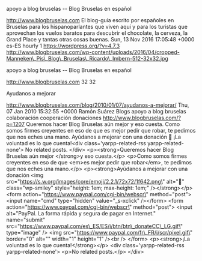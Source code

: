 apoyo a blog bruselas -- Blog Bruselas en español

http://www.blogbruselas.com El blog-guía escrito por españoles en
Bruselas para los hispanoparlantes que viven aquí y para los turistas
que aprovechan los vuelos baratos para descubrir el chocolate, la
cerveza, la Grand Place y tantas otras cosas buenas. Sun, 13 Nov 2016
17:05:48 +0000 es-ES hourly 1 https://wordpress.org/?v=4.7.3
http://www.blogbruselas.com/wp-content/uploads/2016/04/cropped-Manneken\_Pis\_Blog\_Bruselas\_Ricardo\_Imbern-512-32x32.jpg

apoyo a blog bruselas -- Blog Bruselas en español

http://www.blogbruselas.com 32 32

Ayudanos a mejorar

http://www.blogbruselas.com/blog/2010/01/07/ayudanos-a-mejorar/ Thu, 07
Jan 2010 15:32:55 +0000 Ramón Suárez Blogs apoyo a blog bruselas
colaboración cooperación donaciones http://www.blogbruselas.com/?p=1207
Queremos hacer Blog Bruselas aún mejor y eso cuesta. Como somos firmes
creyentes en eso de que es mejor pedir que robar, te pedimos que nos
eches una mano. Ayúdanos a mejorar con una donación 🙂 ¡La voluntad es lo
que cuenta!\<div class=\'yarpp-related-rss yarpp-related-none\'\> No
related posts. \</div\> \<p\>\<strong\>Queremos hacer Blog Bruselas aún
mejor \</strong\>y eso cuesta.\</p\> \<p\>Como somos firmes creyentes en
eso de que \<em\>es mejor pedir que robar\</em\>, te pedimos que nos
eches una mano.\</p\> \<p\>\<strong\>Ayúdanos a mejorar con una donación
\<img src=\"https://s.w.org/images/core/emoji/2.2.1/72x72/1f642.png\"
alt=\"🙂\" class=\"wp-smiley\" style=\"height: 1em; max-height: 1em;\"
/\>\</strong\>\</p\> \<form
action=\"https://www.paypal.com/cgi-bin/webscr\" method=\"post\"\>
\<input name=\"cmd\" type=\"hidden\" value=\"\_s-xclick\" /\>\</form\>
\<form action=\"https://www.paypal.com/cgi-bin/webscr\"
method=\"post\"\> \<input alt=\"PayPal. La forma rápida y segura de
pagar en Internet.\" name=\"submit\"
src=\"https://www.paypal.com/es\_ES/ES/i/btn/btn\_donateCC\_LG.gif\"
type=\"image\" /\> \<img
src=\"https://www.paypal.com/fr\_FR/i/scr/pixel.gif\" border=\"0\"
alt=\"\" width=\"1\" height=\"1\" /\>\<br /\> \</form\>
\<p\>\<strong\>¡La voluntad es lo que cuenta!\</strong\>\</p\> \<div
class=\'yarpp-related-rss yarpp-related-none\'\> \<p\>No related
posts.\</p\> \</div\>
